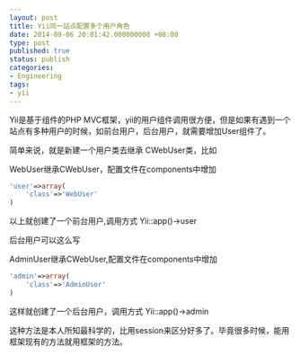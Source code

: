 ```yaml
---
layout: post
title: Yii同一站点配置多个用户角色
date: 2014-09-06 20:01:42.000000000 +08:00
type: post
published: true
status: publish
categories:
- Engineering
tags:
- yii
---
```

Yii是基于组件的PHP MVC框架，yii的用户组件调用很方便，但是如果有遇到一个站点有多种用户的时候，如前台用户，后台用户，就需要增加User组件了。

简单来说，就是新建一个用户类去继承 CWebUser类，比如

WebUser继承CWebUser，配置文件在components中增加

```php
'user'=>array(
    'class'=>'WebUser'
)
```

以上就创建了一个前台用户,调用方式 Yii::app()->user

后台用户可以这么写

AdminUser继承CWebUser,配置文件在components中增加

```php
'admin'=>array(
    'class'=>'AdminUser'
)
```

这样就创建了一个后台用户，调用方式 Yii::app()->admin

这种方法是本人所知最科学的，比用session来区分好多了。毕竟很多时候，能用框架现有的方法就用框架的方法。